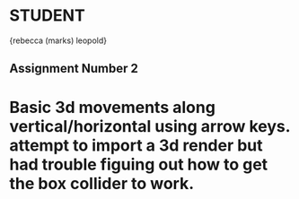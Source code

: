 # STUDENT

{rebecca (marks) leopold}

## Assignment Number 2

# Basic 3d movements along vertical/horizontal using arrow keys. attempt to import a 3d render but had trouble figuing out how to get the box collider to work. 